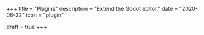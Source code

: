 +++
title = "Plugins"
description = "Extend the Godot editor."
date = "2020-06-22"
icon = "plugin"

draft = true
+++
